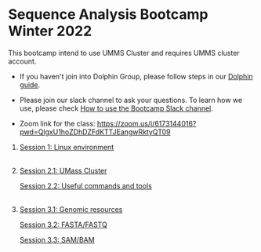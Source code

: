# Sequence Analysis Bootcamp Winter 2022

This bootcamp intend to use UMMS Cluster and requires UMMS cluster account.

- If you haven't join into Dolphin Group, please follow steps in our [Dolphin guide](preliminary_steps.md).

- Please join our slack channel to ask your questions.
  To learn how we use, please check [How to use the Bootcamp Slack channel](slack.md).

- Zoom link for the class: <https://zoom.us/j/6173144016?pwd=QlgxU1hoZDhDZFdKTTJEangwRktyQT09>

1. [Session 1: Linux environment](session1/session1.md)</br></br>

2. [Session 2.1: UMass Cluster](session2/session2.md)</br>

   [Session 2.2: Useful commands and tools](session2/usefull.md)</br></br>

3. [Session 3.1: Genomic resources](session3/genomic_resources.md)</br>

   [Session 3.2: FASTA/FASTQ](session3/fasta_fastq.md)</br>

   [Session 3.3: SAM/BAM](session3/sam_bam.md)</br></br>


